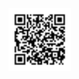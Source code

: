 <img src='QR Code/subscribe_my_channel.png' width='100px' height='avto' filter='brightness(1.5)' alt='QR'/>
